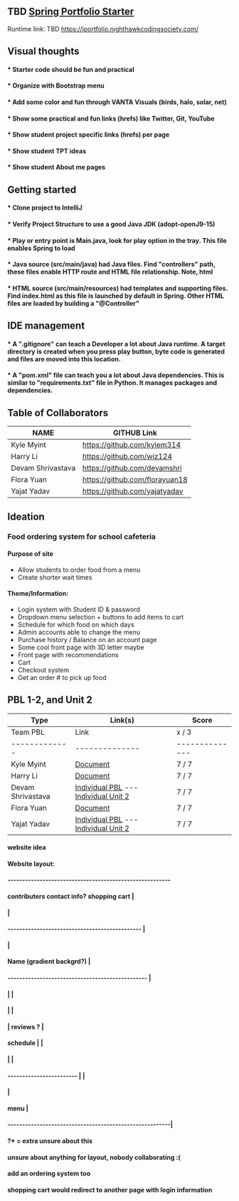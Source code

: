 
## TBD [Spring Portfolio Starter](https://nighthawkcodingsociety.com/projectsearch/details/Spring%20Portfolio%20Starter)
Runtime link: TBD https://jportfolio.nighthawkcodingsociety.com/



## Visual thoughts
#### * Starter code should be fun and practical
#### * Organize with Bootstrap menu 
#### * Add some color and fun through VANTA Visuals (birds, halo, solar, net)
#### * Show some practical and fun links (hrefs) like Twitter, Git, YouTube
#### * Show student project specific links (hrefs) per page
#### * Show student TPT ideas
#### * Show student About me pages



## Getting started
#### * Clone project to IntelliJ
#### * Verify Project Structure to use a good Java JDK (adopt-openJ9-15) 
#### * Play or entry point is Main.java, look for play option in the tray.  This file enables Spring to load
#### * Java source (src/main/java) had Java files.  Find "controllers" path, these files enable HTTP route and HTML file relationship.  Note, html 
#### * HTML source (src/main/resources) had templates and supporting files.  Find index.html as this file is launched by default in Spring.  Other HTML files are loaded by building a "@Controller"



## IDE management
#### * A ".gitignore" can teach a Developer a lot about Java runtime.  A target directory is created when you press play button, byte code is generated and files are moved into this location.
#### * A "pom.xml" file can teach you a lot about Java dependencies.  This is similar to "requirements.txt" file in Python.  It manages packages and dependencies.

## Table of Collaborators 

NAME             | GITHUB Link |
-------------    | -------------- |
Kyle Myint | https://github.com/kylem314  |
Harry Li | https://github.com/wiz124 | 
Devam Shrivastava | https://github.com/devamshri |
Flora Yuan | https://github.com/florayuan18 |
Yajat Yadav | https://github.com/yajatyadav |

## Ideation

### Food ordering system for school cafeteria

#### Purpose of site
* Allow students to order food from a menu
* Create shorter wait times

#### Theme/Information:	
* Login system with Student ID & password
* Dropdown menu selection + buttons to add items to cart
* Schedule for which food on which days
* Admin accounts able to change the menu
* Purchase history / Balance on an account page
* Some cool front page with 3D letter maybe 
* Front page with recommendations 
* Cart 
* Checkout system
* Get an order # to pick up food


## PBL 1-2, and Unit 2

Type             | Link(s) | Score |
-------------    | -------------- | -------------- | 
Team PBL | Link  | x / 3 |
-------------    | -------------- | -------------- |
Kyle Myint | [Document](https://docs.google.com/document/d/12ekGIsZJisLkJGaCuvXwtId8GWlxEanrqh6m2N8VmFo/edit?usp=sharing) | 7 / 7 | 
Harry Li | [Document](https://docs.google.com/document/d/1bCHUpg6SXnxEQVpmvC_yCZpuYMeff0Th3QgivQjexKw/edit#heading=h.usvbibhx2yce) | 7 / 7 |
Devam Shrivastava | [Individual PBL](Url) --- [Individual Unit 2](Url)| 7 / 7 | 
Flora Yuan | [Document](https://docs.google.com/document/d/1_QDCIAPbDgrp_2ae4xgov3GXOcW0bAwPcs4AZBxrn-0/edit?usp=sharing) | 7 / 7 | Flora helped with organizing all the tangibles, assigning tasks on the Scrum Board, and integrating the mini lab projects.
Yajat Yadav | [Individual PBL](Url) --- [Individual Unit 2](Url)| 7 / 7 | 

#### website idea
#### Website layout:
#### --------------------------------------------------------
#### contributers          contact info?     shopping cart  |
####                                                        |
####  ----------------------------------------------        |
####                                                       |
####                 Name          (gradient backgrd?)      |
####  ------------------------------------------------      |
####                          |                             |
####                          |                             |
####                          |              reviews ?      |
####             schedule     |                             |
####                          |                             |     
#### ------------------------  |                                |
####                                                        |
####                     menu                               |
#### --------------------------------------------------------|
#### ?* = extra unsure about this
#### unsure about anything for layout, nobody collaborating :(
#### add an ordering system too
#### shopping cart would redirect to another page with login information
